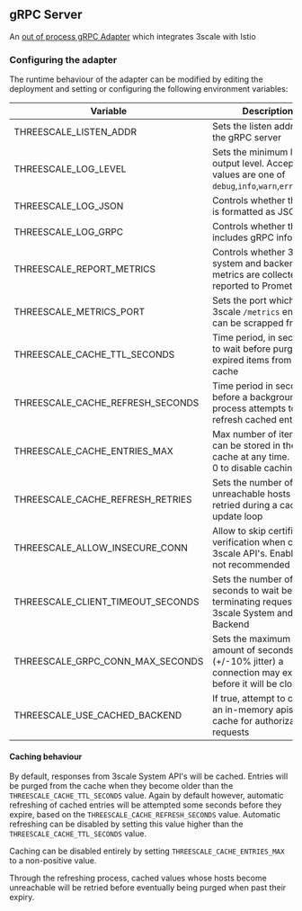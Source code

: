 ## gRPC Server

An [out of process gRPC Adapter](https://github.com/istio/istio/wiki/Mixer-Out-Of-Process-Adapter-Dev-Guide) which integrates 3scale with Istio

### Configuring the adapter

The runtime behaviour of the adapter can be modified by editing the deployment and setting or
configuring the following environment variables:

| Variable                         | Description                                                                                        | Default |
|----------------------------------|----------------------------------------------------------------------------------------------------|---------|
| THREESCALE_LISTEN_ADDR           | Sets the listen address for the gRPC server                                                        | 0       |
| THREESCALE_LOG_LEVEL             | Sets the minimum log output level. Accepted values are one of `debug`,`info`,`warn`,`error`,`none` | info    |
| THREESCALE_LOG_JSON              | Controls whether the log is formatted as JSON                                                      | true    |
| THREESCALE_LOG_GRPC              | Controls whether the log includes gRPC info                                                        | false   |
| THREESCALE_REPORT_METRICS        | Controls whether 3scale system and backend metrics are collected and reported to Prometheus        | true    |
| THREESCALE_METRICS_PORT          | Sets the port which 3scale `/metrics` endpoint can be scrapped from                                | 8080    |
| THREESCALE_CACHE_TTL_SECONDS     | Time period, in seconds, to wait before purging expired items from the cache                       | 300     |
| THREESCALE_CACHE_REFRESH_SECONDS | Time period in seconds, before a background process attempts to refresh cached entries             | 180     |
| THREESCALE_CACHE_ENTRIES_MAX     | Max number of items that can be stored in the cache at any time. Set to 0 to disable caching       | 1000    |
| THREESCALE_CACHE_REFRESH_RETRIES | Sets the number of times unreachable hosts will be retried during a cache update loop              | 1       |
| THREESCALE_ALLOW_INSECURE_CONN   | Allow to skip certificate verification when calling 3scale API's. Enabling is not recommended      | false   |
| THREESCALE_CLIENT_TIMEOUT_SECONDS| Sets the number of seconds to wait before terminating requests to 3scale System and Backend        | 10      |
| THREESCALE_GRPC_CONN_MAX_SECONDS | Sets the maximum amount of seconds (+/-10% jitter) a connection may exist before it will be closed | 1       |
| THREESCALE_USE_CACHED_BACKEND    | If true, attempt to create an in-memory apisonator cache for authorization requests                | false   |

#### Caching behaviour
By default, responses from 3scale System API's will be cached. Entries will be purged from the cache when they
become older than the `THREESCALE_CACHE_TTL_SECONDS` value. Again by default however, automatic refreshing of cached entries will be attempted
some seconds before they expire, based on the `THREESCALE_CACHE_REFRESH_SECONDS` value. Automatic refreshing can be disabled by setting this value
higher than the `THREESCALE_CACHE_TTL_SECONDS` value.

Caching can be disabled entirely by setting `THREESCALE_CACHE_ENTRIES_MAX` to a non-positive value.

Through the refreshing process, cached values whose hosts become unreachable will be retried before eventually being purged
when past their expiry.